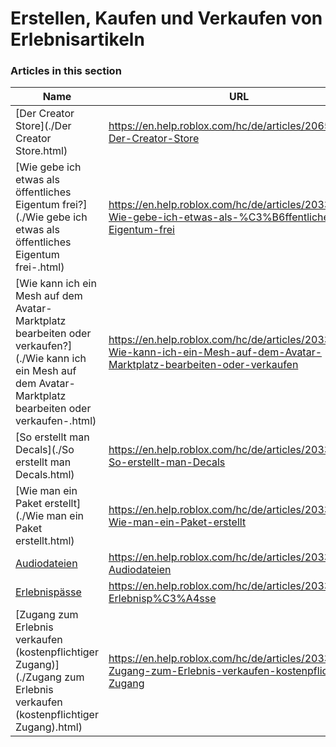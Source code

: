# Erstellen, Kaufen und Verkaufen von Erlebnisartikeln  
### Articles in this section
Name|URL
-|-
[Der Creator Store](./Der Creator Store.html) |https://en.help.roblox.com/hc/de/articles/206580683-Der-Creator-Store
[Wie gebe ich etwas als öffentliches Eigentum frei?](./Wie gebe ich etwas als öffentliches Eigentum frei-.html) |https://en.help.roblox.com/hc/de/articles/203313230-Wie-gebe-ich-etwas-als-%C3%B6ffentliches-Eigentum-frei
[Wie kann ich ein Mesh auf dem Avatar-Marktplatz bearbeiten oder verkaufen?](./Wie kann ich ein Mesh auf dem Avatar-Marktplatz bearbeiten oder verkaufen-.html) |https://en.help.roblox.com/hc/de/articles/203313250-Wie-kann-ich-ein-Mesh-auf-dem-Avatar-Marktplatz-bearbeiten-oder-verkaufen
[So erstellt man Decals](./So erstellt man Decals.html) |https://en.help.roblox.com/hc/de/articles/203313930-So-erstellt-man-Decals
[Wie man ein Paket erstellt](./Wie man ein Paket erstellt.html) |https://en.help.roblox.com/hc/de/articles/203313910-Wie-man-ein-Paket-erstellt
[Audiodateien](./Audiodateien.html) |https://en.help.roblox.com/hc/de/articles/203314070-Audiodateien
[Erlebnispässe](./Erlebnispässe.html) |https://en.help.roblox.com/hc/de/articles/203314040-Erlebnisp%C3%A4sse
[Zugang zum Erlebnis verkaufen (kostenpflichtiger Zugang)](./Zugang zum Erlebnis verkaufen (kostenpflichtiger Zugang).html) |https://en.help.roblox.com/hc/de/articles/203314090-Zugang-zum-Erlebnis-verkaufen-kostenpflichtiger-Zugang